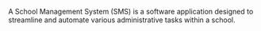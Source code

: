 A School Management System (SMS) is a software application designed to
streamline and automate various administrative tasks within a school.
